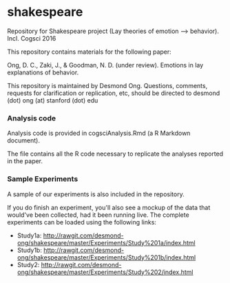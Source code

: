 # shakespeare
Repository for Shakespeare project (Lay theories of emotion --> behavior). Incl. Cogsci 2016



This repository contains materials for the following paper:

Ong, D. C., Zaki, J., & Goodman, N. D. (under review). Emotions in lay explanations of behavior.


This repository is maintained by Desmond Ong. Questions, comments, requests for clarification or replication, etc, should be directed to desmond (dot) ong (at) stanford (dot) edu



### Analysis code

Analysis code is provided in cogsciAnalysis.Rmd (a R Markdown document). 

The file contains all the R code necessary to replicate the analyses reported in the paper.



### Sample Experiments

A sample of our experiments is also included in the repository. 

If you do finish an experiment, you'll also see a mockup of the data that would've been collected, had it been running live. The complete experiments can be loaded using the following links:

+ Study1a: http://rawgit.com/desmond-ong/shakespeare/master/Experiments/Study%201a/index.html
+ Study1b: http://rawgit.com/desmond-ong/shakespeare/master/Experiments/Study%201b/index.html
+ Study2: http://rawgit.com/desmond-ong/shakespeare/master/Experiments/Study%202/index.html